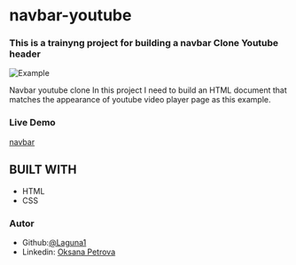 # navbar-youtube
### This is a trainyng project  for building a navbar Clone Youtube header

![Example](https://archive.ph/Bss88/439986f8be5041ce0ca4c31a1935d39c885b22c6/scr.png)
    

   Navbar youtube clone 
   In this project I need to build an HTML document that matches the appearance of youtube video player page as this example.
   
   
### Live Demo  
 [navbar](https://laguna1.github.io/navbar-youtube/)

## BUILT WITH
*  HTML
*  CSS

### Autor
 - Github:[@Laguna1](https://github.com/Laguna1)
 - Linkedin: [Oksana Petrova](https://www.linkedin.com/in/oksana-petrova-005bb0145/)

